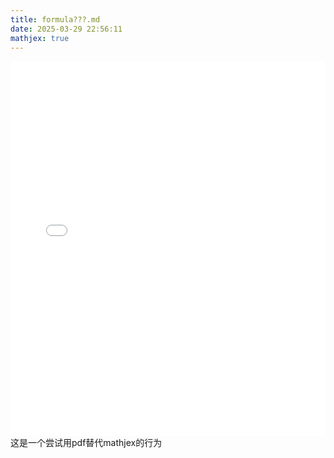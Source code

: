 ```yaml
---
title: formula???.md
date: 2025-03-29 22:56:11
mathjex: true
---
```


<embed src="/files/formula.pdf" width="100%" height="600px" type="application/pdf">
这是一个尝试用pdf替代mathjex的行为

